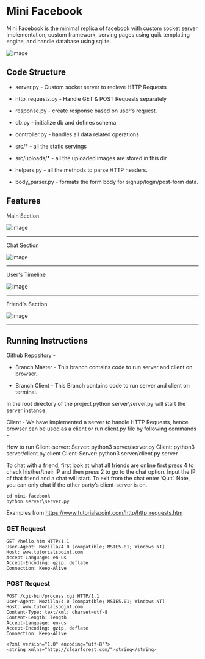 # Mini Facebook

Mini Facebook is the minimal replica of facebook with custom socket server implementation, custom framework, serving pages using quik templating engine, and handle database using sqlite.

![image](https://user-images.githubusercontent.com/29516633/100913633-0ed05480-34f8-11eb-8614-5fe0af21fdb8.png)


## Code Structure

- server.py - Custom socket server to recieve HTTP Requests

- http_requests.py - Handle GET & POST Requests separately

- response.py - create response based on user's request.

- db.py - initialize db and defines schema

- controller.py - handles all data related operations

- src/* - all the static servings

- src/uploads/* - all the uploaded images are stored in this dir

- helpers.py - all the methods to parse HTTP headers.

- body_parser.py - formats the form body for signup/login/post-form data.

## Features

Main Section

![image](https://user-images.githubusercontent.com/29516633/100913883-58b93a80-34f8-11eb-975e-819ed859936e.png)

----

Chat Section

![image](https://user-images.githubusercontent.com/29516633/100913917-65d62980-34f8-11eb-8f1d-d9f64c5b34c4.png)

----


User's Timeline

![image](https://user-images.githubusercontent.com/29516633/100914069-94540480-34f8-11eb-9e41-d8477e0ea8cc.png)


----

Friend's Section

![image](https://user-images.githubusercontent.com/29516633/100914416-088ea800-34f9-11eb-82d9-7e4c2f79faa5.png)

----


## Running Instructions

Github Repository - 
	
- Branch Master - 
This branch contains code to run server and client on browser.

-	Branch Client - 
This Branch contains code to run server and client on terminal.
	
In the root directory of the project
python server\server.py will start the server instance.

Client - We have implemented a server to handle HTTP Requests, hence browser can be used as a client or run client.py file by following commands - 

How to run Client-server: 
Server: python3 server/server.py
Client: python3 server/client.py client 
Client-Server: python3 server/client.py server

To chat with a friend, first look at what all friends are online first press 4 to check his/her/their IP and then press 2 to go to the chat option. Input the IP of that friend and a chat will start. To exit from the chat enter ‘Quit’. Note, you can only chat if the other party’s client-server is on.


```
cd mini-facebook
python server\server.py

```


Examples from https://www.tutorialspoint.com/http/http_requests.htm


### GET Request

```
GET /hello.htm HTTP/1.1
User-Agent: Mozilla/4.0 (compatible; MSIE5.01; Windows NT)
Host: www.tutorialspoint.com
Accept-Language: en-us
Accept-Encoding: gzip, deflate
Connection: Keep-Alive
```


### POST Request

```
POST /cgi-bin/process.cgi HTTP/1.1
User-Agent: Mozilla/4.0 (compatible; MSIE5.01; Windows NT)
Host: www.tutorialspoint.com
Content-Type: text/xml; charset=utf-8
Content-Length: length
Accept-Language: en-us
Accept-Encoding: gzip, deflate
Connection: Keep-Alive

<?xml version="1.0" encoding="utf-8"?>
<string xmlns="http://clearforest.com/">string</string>
```
